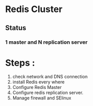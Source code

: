 # Redis Cluster 

##  Status

### 1 master and N replication server 

# Steps : 

<ol>
  <li> check network and DNS  connection  </li>
  <li> install Redis every where  </li>
  <li> Configure Redis Master </li>
  <li> Configure redis replication server. </li>
   <li> Manage firewall and SElinux </li>
</ol>
